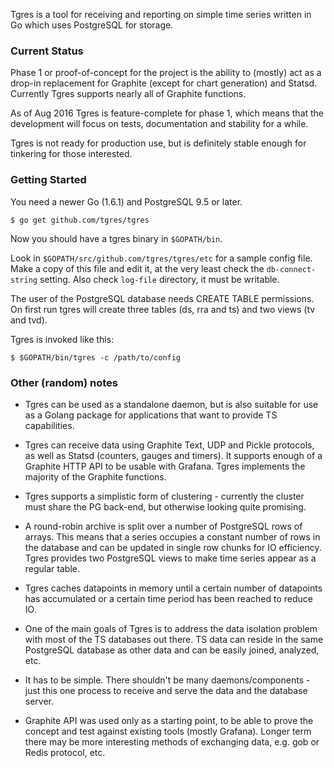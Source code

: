
Tgres is a tool for receiving and reporting on simple time series
written in Go which uses PostgreSQL for storage.

### Current Status

Phase 1 or proof-of-concept for the project is the ability to (mostly)
act as a drop-in replacement for Graphite (except for chart
generation) and Statsd. Currently Tgres supports nearly all of
Graphite functions.

As of Aug 2016 Tgres is feature-complete for phase 1, which means that
the development will focus on tests, documentation and stability for a
while.

Tgres is not ready for production use, but is definitely stable enough
for tinkering for those interested.

### Getting Started

You need a newer Go (1.6.1) and PostgreSQL 9.5 or later.

```
$ go get github.com/tgres/tgres
```

Now you should have a tgres binary in `$GOPATH/bin`.

Look in `$GOPATH/src/github.com/tgres/tgres/etc` for a sample config
file.  Make a copy of this file and edit it, at the very least check
the `db-connect-string` setting. Also check `log-file` directory, it
must be writable.

The user of the PostgreSQL database needs CREATE TABLE permissions. On
first run tgres will create three tables (ds, rra and ts) and two
views (tv and tvd).

Tgres is invoked like this:
```
$ $GOPATH/bin/tgres -c /path/to/config
```

### Other (random) notes

* Tgres can be used as a standalone daemon, but is also suitable for
  use as a Golang package for applications that want to provide TS
  capabilities.

* Tgres can receive data using Graphite Text, UDP and Pickle
  protocols, as well as Statsd (counters, gauges and timers). It
  supports enough of a Graphite HTTP API to be usable with
  Grafana. Tgres implements the majority of the Graphite functions.

* Tgres supports a simplistic form of clustering - currently the
  cluster must share the PG back-end, but otherwise looking quite
  promising.

* A round-robin archive is split over a number of PostgreSQL rows of
  arrays.  This means that a series occupies a constant number of rows
  in the database and can be updated in single row chunks for IO
  efficiency. Tgres provides two PostgreSQL views to make time series
  appear as a regular table.

* Tgres caches datapoints in memory until a certain number of
  datapoints has accumulated or a certain time period has been reached
  to reduce IO.

* One of the main goals of Tgres is to address the data isolation
  problem with most of the TS databases out there. TS data can reside
  in the same PostgreSQL database as other data and can be easily
  joined, analyzed, etc.

* It has to be simple. There shouldn't be many daemons/components -
  just this one process to receive and serve the data and the database
  server.

* Graphite API was used only as a starting point, to be able to prove
  the concept and test against existing tools (mostly Grafana). Longer
  term there may be more interesting methods of exchanging data,
  e.g. gob or Redis protocol, etc.
